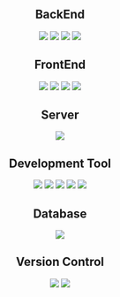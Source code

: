 <h2 align="center">BackEnd</h2>
<p align="center">
    <img src="https://img.shields.io/badge/Java-ED8B00?style=for-the-badge&logo=openjdk&logoColor=white"/>
    <img src="https://img.shields.io/badge/Spring-6DB33F?style=for-the-badge&logo=spring&logoColor=white"/>
    <img src="https://img.shields.io/badge/SpringBoot-6DB33F?style=for-the-badge&logo=springBoot&logoColor=white"/>
    <img src="https://img.shields.io/badge/JSP-C0C0C0?style=for-the-badge&logo=JSP&logoColor=white"/>
</p>

<h2 align="center">FrontEnd</h2>
<p align="center">
  <img src="https://img.shields.io/badge/HTML5-E34F26?style=for-the-badge&logo=html5&logoColor=white"/>
  <img src="https://img.shields.io/badge/CSS3-1572B6?style=for-the-badge&logo=css3&logoColor=white"/>
  <img src="https://img.shields.io/badge/JavaScript-F7DF1E?style=for-the-badge&logo=JavaScript&logoColor=white"/>
  <img src="https://img.shields.io/badge/Bootstrap-563D7C?style=for-the-badge&logo=bootstrap&logoColor=white"/>
</p>


<h2 align="center">Server</h2>
<p align="center">
  <img src="https://img.shields.io/badge/Apache Tomcat-623400?style=for-the-badge&logo=Apache Tomcat&logoColor=white"/>
</p>

<h2 align="center">Development Tool</h2>
<p align="center">
  <img src="https://img.shields.io/badge/Intellij-0047AB?style=for-the-badge&logo=Intellij&logoColor=white"/>
  <img src="https://img.shields.io/badge/Eclipse-000080?style=for-the-badge&logo=Eclipse&logoColor=white"/>
  <img src="https://img.shields.io/badge/SQLDeveloper-00FF00?style=for-the-badge&logo=SQLDeveloper&logoColor=white"/>
  <img src="https://img.shields.io/badge/DBeaver-00FFFF?style=for-the-badge&logo=DBeaver&logoColor=white"/>
  <img src="https://img.shields.io/badge/Visual Studio Code-0047AB?style=for-the-badge&logo=Visual Studio Code&logoColor=white"/>
</p>

<h2 align="center">Database</h2>
<p align="center">
  <img src="https://img.shields.io/badge/Oracle-F80000?style=for-the-badge&logo=Oracle&logoColor=white"/>
</p>


<h2 align="center">Version Control</h2>
<p align="center">
  <img src="https://img.shields.io/badge/git-F05032?style=for-the-badge&logo=git&logoColor=white">
  <img src="https://img.shields.io/badge/github-181717?style=for-the-badge&logo=github&logoColor=white">
</p>



